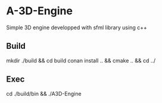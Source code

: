 # A-3D-Engine
Simple 3D engine developped with sfml library using c++
## Build
mkdir ./build && cd build conan install .. && cmake .. && cd ../
## Exec
cd ./build/bin && ./A3D-Engine
